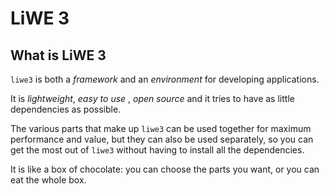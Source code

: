 # LiWE 3

## What is LiWE 3

`liwe3` is both a *framework* and an *environment* for developing applications.

It is *lightweight*, *easy to use* , *open source* and it tries to have as little dependencies as possible.

The various parts that make up `liwe3` can be used together for maximum performance and value, but they can also be used separately, so you can get the most out of `liwe3` without having to install all the dependencies.

It is like a box of chocolate: you can choose the parts you want, or you can eat the whole box.
